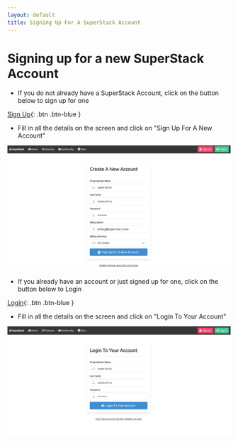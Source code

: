 ```yaml
---
layout: default
title: Signing Up For A SuperStack Account
---
```


# Signing up for a new SuperStack Account

- If you do not already have a SuperStack Account, click on the button below to sign up for one

[Sign Up](https://superstack.one/join.html){: .btn .btn-blue }

- Fill in all the details on the screen and click on "Sign Up For A New Account"

![SuperStack Sign Up Page](/assets/images/superstack-sign-up.png)

- If you already have an account or just signed up for one, click on the button below to Login

[Login](https://superstack.one/login.html){: .btn .btn-blue }

- Fill in all the details on the screen and click on "Login To Your Account"

![SuperStack Sign Up Page](/assets/images/superstack-login.png)
